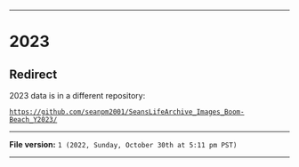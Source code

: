 
***

# 2023

## Redirect

2023 data is in a different repository:

[`https://github.com/seanpm2001/SeansLifeArchive_Images_Boom-Beach_Y2023/`](https://github.com/seanpm2001/SeansLifeArchive_Images_Boom-Beach_Y2023/)

***

**File version:** `1 (2022, Sunday, October 30th at 5:11 pm PST)`

***
